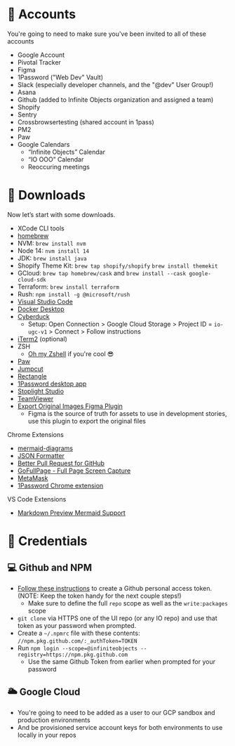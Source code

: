 # 👤 Accounts

You're going to need to make sure you've been invited to all of these accounts

- Google Account
- Pivotal Tracker
- Figma 
- 1Password ("Web Dev" Vault)
- Slack (especially developer channels, and the "@dev" User Group!)
- Asana
- Github (added to Infinite Objects organization and assigned a team)
- Shopify
- Sentry
- Crossbrowsertesting (shared account in 1pass)
- PM2
- Paw
- Google Calendars
  - “Infinite Objects” Calendar
  - “IO OOO” Calendar
  - Reoccuring meetings

# 💾 Downloads

 Now let’s start with some downloads. 

- XCode CLI tools
- [homebrew](https://brew.sh/)
- NVM: `brew install nvm`
- Node 14: `nvm install 14`
- JDK: `brew install java`
- Shopify Theme Kit: `brew tap shopify/shopify` `brew install themekit`
- GCloud: `brew tap homebrew/cask` and `brew install --cask google-cloud-sdk`
- Terraform: `brew install terraform`
- Rush: `npm install -g @microsoft/rush`
- [Visual Studio Code](https://code.visualstudio.com/download)
- [Docker Desktop](https://www.docker.com/products/docker-desktop)
- [Cyberduck](https://cyberduck.io/)
  - Setup: Open Connection > Google Cloud Storage > Project ID = `io-ugc-v1` > Connect > Follow instructions
- [iTerm2](https://iterm2.com/) (optional)
- ZSH
  - [Oh my Zshell](https://ohmyz.sh/) if you're cool 😎
- [Paw](https://paw.cloud/)
- [Jumpcut](https://snark.github.io/jumpcut/)
- [Rectangle](https://rectangleapp.com/)
- [1Password desktop app](https://1password.com/downloads/mac/)
- [Stoplight Studio](https://stoplight.io/studio/)
- [TeamViewer](https://www.teamviewer.com/en-us/)
- [Export Original Images Figma Plugin](https://www.figma.com/community/plugin/973190386632562805/Export-Original-Images)
  - Figma is the source of truth for assets to use in development stories, use this plugin to export the original files

Chrome Extensions
- [mermaid-diagrams](https://chrome.google.com/webstore/detail/mermaid-diagrams/phfcghedmopjadpojhmmaffjmfiakfil)
- [JSON Formatter](https://chrome.google.com/webstore/detail/json-formatter/mhimpmpmffogbmmkmajibklelopddmjf)
- [Better Pull Request for GitHub](https://chrome.google.com/webstore/detail/better-pull-request-for-g/nfhdjopbhlggibjlimhdbogflgmbiahc)
- [GoFullPage - Full Page Screen Capture](https://chrome.google.com/webstore/detail/gofullpage-full-page-scre/fdpohaocaechififmbbbbbknoalclacl)
- [MetaMask](https://chrome.google.com/webstore/detail/metamask/nkbihfbeogaeaoehlefnkodbefgpgknn?hl=en)
- [1Password Chrome extension](https://chrome.google.com/webstore/detail/1password-%E2%80%93-password-mana/aeblfdkhhhdcdjpifhhbdiojplfjncoa)

VS Code Extensions
- [Markdown Preview Mermaid Support](https://marketplace.visualstudio.com/items?itemName=bierner.markdown-mermaid)


# 🔑 Credentials

## 💻 Github and NPM
- [Follow these instructions](https://docs.github.com/en/github/authenticating-to-github/keeping-your-account-and-data-secure/creating-a-personal-access-token) to create a Github personal access token. (NOTE: Keep the token handy for the next couple steps!)
  - Make sure to define the full `repo` scope as well as the `write:packages` scope
- `git clone` via HTTPS one of the UI repo (or any IO repo) and use that token as your password when prompted.
- Create a `~/.npmrc` file with these contents: `//npm.pkg.github.com/:_authToken=TOKEN`
- Run `npm login --scope=@infiniteobjects --registry=https://npm.pkg.github.com`
  - Use the same Github Token from earlier when prompted for your password

## 🌥 Google Cloud
- You're going to need to be added as a user to our GCP sandbox and production environments
- And be provisioned service account keys for both environments to use locally in your repos

